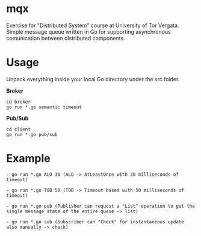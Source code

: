 # mqx
Exercise for "Distributed System" course at University of Tor Vergata.
Simple message queue written in Go for supporting asynchronous comunication between distributed components.

# Usage

Unpack everything inside your local Go directory under the src folder.

**Broker**
```
cd broker
go run *.go semantic timeout
```
**Pub/Sub**
```
cd client
go run *.go pub/sub
```
# Example
```
- go run *.go ALO 30 (ALO -> AtLeastOnce with 30 milliseconds of timeout)

- go run *.go TOB 50 (TOB -> Timeout based with 50 milliseconds of timeout)

- go run *.go pub (Publisher can request a "List" operation to get the single message state of the entire queue -> list)

- go run *.go sub (Subscriber can "Check" for instantaneous update also manually -> check)
```



